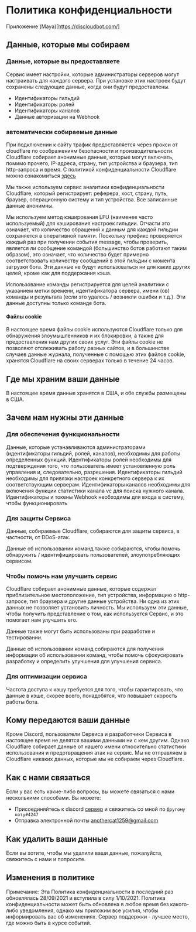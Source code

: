 # Политика конфиденциальности

Приложение (Maya)[https://discloudbot.com/]

## Данные, которые мы собираем

### Данные, которые вы предоставляете

Сервис имеет настройки, которые администраторы серверов могут настраивать для каждого сервера. При установке этих настроек будут сохранены следующие данные, когда они будут предоставлены.

- Идентификаторы гильдий
- Идентификаторы ролей
- Идентификаторы каналов
- Данные авторизации на Webhook

### автоматически собираемые данные

При подключении к сайту трафик предоставляется через прокси от cloudflare по соображениям безопасности и производительности. Cloudflare собирает анонимные данные, которые могут включать, помимо прочего, IP-адреса, страну, тип устройства и браузера, тип http-запроса и время. С политикой конфиденциальности Cloudflare можно ознакомиться [здесь](https://www.cloudflare.com/privacy)

Мы также используем сервис аналитики конфиденциальности Cloudflare, который регистрирует: реферера, хост, страну, путь, браузер, операционную систему и тип устройства. Все записанные данные анонимны.

Мы используем метод кэширования LFU (наименее часто используемый) для кэширования настроек гильдии. Отчасти это означает, что количество обращений к данным для каждой гильдии сохраняется в оперативной памяти. Поскольку префикс проверяется каждый раз при получении события message, чтобы проверить, является ли сообщение командой (большинство ботов работают таким образом), это означает, что количество будет примерно соответствовать количеству сообщений в этой гильдии с момента загрузки бота. Эти данные не будут использоваться ни для каких других целей, кроме как для поддержания кэша.

Использование команды регистрируется для целей аналитики с указанием метки времени, идентификатора сервера, имени (ов) команды и результата (если это удалось / возникли ошибки и т.д.). Эти данные доступны только команде бота. 

#### Файлы cookie

В настоящее время файлы cookie используются Cloudflare только для обнаружения злоумышленников и их блокировки, а также для предоставления нам других своих услуг. Эти файлы cookie не позволяют отслеживать работу разных сайтов, и в большинстве случаев данные журнала, полученные с помощью этих файлов cookie, хранятся Cloudflare на своих серверах только в течение 24 часов.

## Где мы храним ваши данные

В настоящее время данные хранятся в США, и обе службы размещены в США.

## Зачем нам нужны эти данные

### Для обеспечения функциональности

Данные, которые устанавливаются администраторами (идентификаторы гильдий, ролей, каналов), необходимы для работы определенных функций. 
Идентификаторы ролей необходимы для подтверждения того, что пользователь имеет установленную роль управления и, следовательно, разрешения.
Идентификаторы гильдий необходимы для привязки настроек конкретного сервера к их соответствующим серверам.
Идентификаторы каналов необходимы для включения функции статистики канала vc для поиска нужного канала.
Идентификаторы и токены Webhook необходимы для входа в систему, чтобы функционировать

### Для защиты Сервиса

Данные, собираемые Cloudflare, собираются для защиты сервиса, в частности, от DDoS-атак.

Данные об использовании команд также собираются, чтобы помочь обнаружить / идентифицировать пользователей, злоупотребляющих сервисом. 

### Чтобы помочь нам улучшить сервис

Cloudflare собирает анонимные данные, которые содержат приблизительное местоположение, тип устройства, информацию о http-запросе, тип браузера и другие данные устройства. Ни одна из этих данных не позволяет установить личность. Мы используем эти данные, чтобы получить представление о том, как используется Сервис, и это помогает нам улучшить его.

Данные также могут быть использованы при разработке и тестировании.

Данные об использовании команд собираются для получения информации об использовании команд, чтобы помочь сфокусировать разработку и определить улучшения для улучшения сервиса.

### Для оптимизации сервиса

Частота доступа к кэшу требуется для того, чтобы гарантировать, что данные в кэше, скорее всего, понадобятся, что повышает скорость работы бота.

## Кому передаются ваши данные

Кроме Discord, пользователи Сервиса и разработчики Сервиса в настоящее время не делятся вашими данными ни с кем другим. Однако Cloudflare собирает данные от нашего имени относительно статистики использования и предотвращения атак на сервис. Мы не отправляем в Cloudflare никаких данных, которые мы не собираем через Cloudflare.

## Как с нами связаться

Если у вас есть какие-либо вопросы, вы можете связаться с нами несколькими способами. 
Вы можете:

- Присоединяйтесь к discord [сервер](https://discord.gg/xFZu29t) и свяжитесь со мной по `Другому коту#4247`
- Отправка электронной почты [anothercat1259@gmail.com](mailto:anothercat1259@gmail.com)

## Как удалить ваши данные

Если вы хотите, чтобы мы удалили ваши данные, пожалуйста, свяжитесь с нами и попросите.

## Изменения в политике

Примечание: Эта Политика конфиденциальности в последний раз обновлялась 28/09/2021 и вступила в силу 1/10/2021. Политика конфиденциальности может быть обновлена в любое время без какого-либо уведомления, однако мы приложим все усилия, чтобы информировать вас об изменениях. Сервер поддержки - лучшее место, где можно быть в курсе событий.

